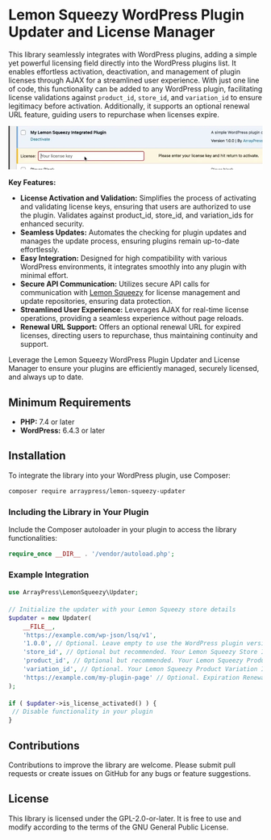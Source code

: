 # Lemon Squeezy WordPress Plugin Updater and License Manager

This library seamlessly integrates with WordPress plugins, adding a simple yet powerful licensing field directly into
the WordPress plugins list. It enables effortless activation, deactivation, and management of plugin licenses
through AJAX for a streamlined user experience. With just one line of code, this functionality can be added to any
WordPress plugin, facilitating license validations against `product_id`, `store_id`, and `variation_id` to ensure
legitimacy
before activation. Additionally, it supports an optional renewal URL feature, guiding users to repurchase when licenses
expire.

![Alt text](/assets/preview.webp "Preview Video")

**Key Features:**

- **License Activation and Validation:** Simplifies the process of activating and validating license keys, ensuring that
  users are authorized to use the plugin. Validates against product_id, store_id, and variation_ids for enhanced
  security.
- **Seamless Updates:** Automates the checking for plugin updates and manages the update process, ensuring plugins
  remain up-to-date effortlessly.
- **Easy Integration:** Designed for high compatibility with various WordPress environments, it integrates smoothly into
  any plugin with minimal effort.
- **Secure API Communication:** Utilizes secure API calls for communication
  with [Lemon Squeezy](https://lemonsqueezy.com) for license management and update repositories, ensuring data
  protection.
- **Streamlined User Experience:** Leverages AJAX for real-time license operations, providing a seamless experience
  without page reloads.
- **Renewal URL Support:** Offers an optional renewal URL for expired licenses, directing users to repurchase, thus
  maintaining continuity and support.

Leverage the Lemon Squeezy WordPress Plugin Updater and License Manager to ensure your plugins are efficiently managed,
securely licensed, and always up to date.

## Minimum Requirements

- **PHP:** 7.4 or later
- **WordPress:** 6.4.3 or later

## Installation

To integrate the library into your WordPress plugin, use Composer:

```bash
composer require arraypress/lemon-squeezy-updater
```

### Including the Library in Your Plugin

Include the Composer autoloader in your plugin to access the library functionalities:

```php
require_once __DIR__ . '/vendor/autoload.php';
```

### Example Integration

```php
use ArrayPress\LemonSqueezy\Updater;

// Initialize the updater with your Lemon Squeezy store details
$updater = new Updater(
	__FILE__,
	'https://example.com/wp-json/lsq/v1',
	'1.0.0', // Optional. Leave empty to use the WordPress plugin version number
	'store_id', // Optional but recommended. Your Lemon Squeezy Store ID (12345)
	'product_id', // Optional but recommended. Your Lemon Squeezy Product ID (12345)
	'variation_id', // Optional. Your Lemon Squeezy Product Variation ID (12345)
	'https://example.com/my-plugin-page' // Optional. Expiration Renewal URL
);

if ( $updater->is_license_activated() ) {
 // Disable functionality in your plugin
}
```

## Contributions

Contributions to improve the library are welcome. Please submit pull requests or create issues on GitHub for any bugs or
feature suggestions.

## License

This library is licensed under the GPL-2.0-or-later. It is free to use and modify according to the terms of the GNU
General Public License.